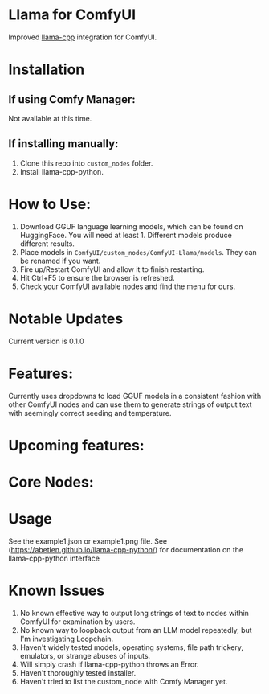 # Llama for ComfyUI
Improved [llama-cpp](https://github.com/abetlen/llama-cpp-python) integration for ComfyUI.

# Installation

## If using Comfy Manager:
Not available at this time.

## If installing manually:
1. Clone this repo into `custom_nodes` folder.
2. Install llama-cpp-python.

# How to Use:
1. Download GGUF language learning models, which can be found on HuggingFace. You will need at least 1. Different models produce different results.
2. Place models in ```ComfyUI/custom_nodes/ComfyUI-Llama/models```. They can be renamed if you want.
3. Fire up/Restart ComfyUI and allow it to finish restarting.
4. Hit Ctrl+F5 to ensure the browser is refreshed.
5. Check your ComfyUI available nodes and find the menu for ours.

# Notable Updates
Current version is 0.1.0

# Features:
Currently uses dropdowns to load GGUF models in a consistent fashion with other ComfyUI nodes and can use them to generate strings of output text with seemingly correct seeding and temperature.

# Upcoming features:

# Core Nodes:

# Usage
See the example1.json or example1.png file.
See (https://abetlen.github.io/llama-cpp-python/) for documentation on the llama-cpp-python interface

# Known Issues
1. No known effective way to output long strings of text to nodes within ComfyUI for examination by users.
2. No known way to loopback output from an LLM model repeatedly, but I'm investigating Loopchain.
3. Haven't widely tested models, operating systems, file path trickery, emulators, or strange abuses of inputs.
4. Will simply crash if llama-cpp-python throws an Error.
5. Haven't thoroughly tested installer.
6. Haven't tried to list the custom_node with Comfy Manager yet.



